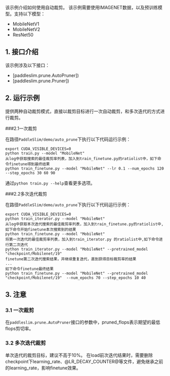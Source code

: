 该示例介绍如何使用自动裁剪。
该示例需要使用IMAGENET数据，以及预训练模型。支持以下模型：

- MobileNetV1
- MobileNetV2
- ResNet50

## 1. 接口介绍

该示例涉及以下接口：

- [paddleslim.prune.AutoPruner])
- [paddleslim.prune.Pruner])

## 2. 运行示例


提供两种自动裁剪模式，直接以裁剪目标进行一次自动裁剪，和多次迭代的方式进行裁剪。

###2.1一次裁剪

在路径`PaddleSlim/demo/auto_prune`下执行以下代码运行示例：

```
export CUDA_VISIBLE_DEVICES=0
python train.py --model "MobileNet"
从log中获取搜索的最佳裁剪率列表，加入到train_finetune.py的ratiolist中，如下命令finetune得到最终结果
python train_finetune.py --model "MobileNet" --lr 0.1 --num_epochs 120 --step_epochs 30 60 90

```

通过`python train.py --help`查看更多选项。


###2.2多次迭代裁剪

在路径`PaddleSlim/demo/auto_prune`下执行以下代码运行示例：

```
export CUDA_VISIBLE_DEVICES=0
python train_iterator.py --model "MobileNet"
从log中获取本次迭代搜索的最佳裁剪率列表，加入到train_finetune.py的ratiolist中,如下命令开始finetune本次搜索到的结果
python train_finetune.py --model "MobileNet"
将第一次迭代的最佳裁剪率列表，加入到train_iterator.py 的ratiolist中,如下命令进行第二次迭代
python train_iterator.py --model "MobileNet" --pretrained_model "checkpoint/Mobilenet/19"
finetune第二次迭代搜索结果，并继续重复迭代，直到获得目标裁剪率的结果
...
如下命令finetune最终结果
python train_finetune.py --model "MobileNet" --pretrained_model "checkpoint/Mobilenet/19"  --num_epochs 70 --step_epochs 10 40
```


## 3. 注意

### 3.1 一次裁剪

在`paddleslim.prune.AutoPruner`接口的参数中，pruned_flops表示期望的最低flops剪切率。


### 3.2 多次迭代裁剪

单次迭代的裁剪目标，建议不高于10%。
在load前次迭代结果时，需要删除checkpoint下learning_rate、@LR_DECAY_COUNTER@等文件，避免继承之前的learning_rate，影响finetune效果。
